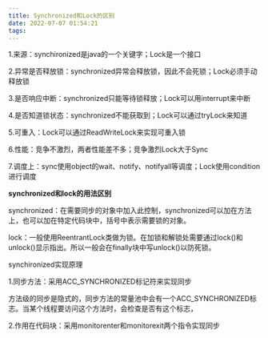 ```yaml
---
title: Synchronized和Lock的区别
date: 2022-07-07 01:54:21
tags:
---
```


1.来源：synchironized是java的一个关键字；Lock是一个接口

2.异常是否释放锁：synchronized异常会释放锁，因此不会死锁；Lock必须手动释放锁

3.是否响应中断：synchronized只能等待锁释放；Lock可以用interrupt来中断

4.是否知道锁状态：synchronized不能获取到；Lock可以通过tryLock来知道

5.可重入：Lock可以通过ReadWriteLock来实现可重入锁

6.性能：竞争不激烈，两者性能差不多；竞争激烈Lock大于Sync

7.调度上：sync使用object的wait、notify、notifyall等调度；Lock使用condition进行调度

**synchronized和lock的用法区别**

synchronized：在需要同步的对象中加入此控制，synchronized可以加在方法上，也可以加在特定代码块中，括号中表示需要锁的对象。

lock：一般使用ReentrantLock类做为锁。在加锁和解锁处需要通过lock()和unlock()显示指出。所以一般会在finally块中写unlock()以防死锁。

synchironized实现原理

1.同步方法：采用ACC_SYNCHRONIZED标记符来实现同步

方法级的同步是隐式的，同步方法的常量池中会有一个ACC_SYNCHRONIZED标志。当某个线程要访问这个方法时，会检查是否有这个标志，

2.作用在代码块：采用monitorenter和monitorexit两个指令实现同步
